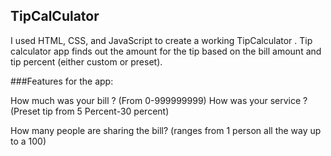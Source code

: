 ## TipCalCulator


I used HTML, CSS, and JavaScript to create a working TipCalculator .
Tip calculator app finds out the amount for the tip based on the bill amount and tip percent (either custom or preset).

###Features for the app:

How much was your bill ? 
(From 0-999999999)
How was your service ?
(Preset tip from 5 Percent-30 percent)

How many people are sharing the bill?
(ranges from 1 person all the way up to a 100)




